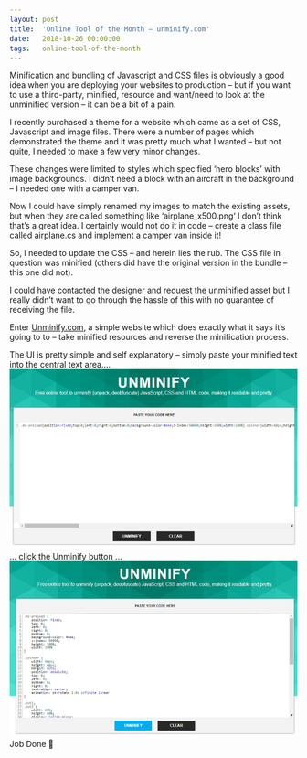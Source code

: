 ```yaml
---
layout: post
title:  'Online Tool of the Month – unminify.com'
date:   2018-10-26 00:00:00
tags:   online-tool-of-the-month
---
```

Minification and bundling of Javascript and CSS files is obviously a good idea when you are deploying your websites to production – but if you want to use a third-party, minified, resource and want/need to look at the unminified version – it can be a bit of a pain.

I recently purchased a theme for a website which came as a set of CSS, Javascript and image files. There were a number of pages which demonstrated the theme and it was pretty much what I wanted – but not quite, I needed to make a few very minor changes.
<!--more-->
These changes were limited to styles which specified ‘hero blocks’ with image backgrounds. I didn’t need a block with an aircraft in the background – I needed one with a camper van.

Now I could have simply renamed my images to match the existing assets, but when they are called something like ‘airplane_x500.png‘ I don’t think that’s a great idea. I certainly would not do it in code – create a class file called airplane.cs and implement a camper van inside it!

So, I needed to update the CSS – and herein lies the rub. The CSS file in question was minified (others did have the original version in the bundle – this one did not).

I could have contacted the designer and request the unminified asset but I really didn’t want to go through the hassle of this with no guarantee of receiving the file.

Enter <a href='https://unminify.com/' target='_blank'>Unminify.com</a>, a simple website which does exactly what it says it’s going to to – take minified resources and reverse the minification process.

The UI is pretty simple and self explanatory – simply paste your minified text into the central text area....
![unminify before](/assets/images/unminify_before.png)
... click the Unminify button ...
![unminify after](/assets/images/unminify_after.png)
Job Done 🙂